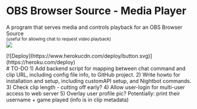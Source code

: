 
# OBS Browser Source - Media Player

<p align="left">
	A program that serves media and controls playback for an OBS Browser Source
	<br />
	<sup>
		(useful for allowing chat to request video playback)
	</sup>
	<br />
	<a href="./LICENSE"><img src="https://img.shields.io/badge/license-MIT-blue.svg"></a>
</p>
[![Deploy](https://www.herokucdn.com/deploy/button.svg)](https://heroku.com/deploy)
<br />
# TO-DO
1) Add backend script for mapping between chat command and clip URL, including config file info, to GitHub project.
2) Write howto for installation and setup, including customAPI setup, and Nightbot commands.
3) Check clip length - cutting off early?
4) Allow user-login for multi-user access to web server
5) Overlay user profile pic? Potentially: print their username + game played (info is in clip metadata)
